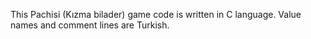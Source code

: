 This Pachisi (Kızma bilader) game code is written in C language. Value names and comment lines are Turkish.
